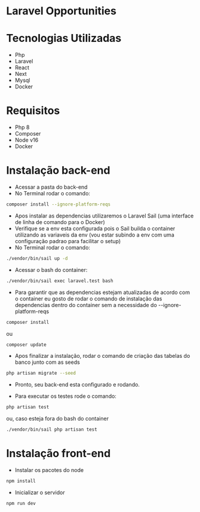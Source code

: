 # Laravel Opportunities

# Tecnologias Utilizadas

- Php
- Laravel
- React
- Next
- Mysql
- Docker

# Requisitos

- Php 8
- Composer
- Node v16
- Docker

# Instalação back-end

- Acessar a pasta do back-end
- No Terminal rodar o comando:

```sh
composer install --ignore-platform-reqs
```

- Apos instalar as dependencias utilizaremos o Laravel Sail (uma interface de linha de comando para o Docker)
- Verifique se a env esta configurada pois o Sail builda o container utilizando as variaveis da env (vou estar subindo a env com uma configuração padrao para facilitar o setup)
- No Terminal rodar o comando:

```sh
./vendor/bin/sail up -d
```

- Acessar o bash do container:

```sh
./vendor/bin/sail exec laravel.test bash
```

- Para garantir que as dependencias estejam atualizadas de acordo com o container eu gosto de rodar o comando de instalação das dependencias dentro do container sem a necessidade do --ignore-platform-reqs

```sh
composer install
```

ou

```sh
composer update
```

- Apos finalizar a instalação, rodar o comando de criação das tabelas do banco junto com as seeds

```sh
php artisan migrate --seed
```

- Pronto, seu back-end esta configurado e rodando.

- Para executar os testes rode o comando:

```sh
php artisan test
```

ou, caso esteja fora do bash do container

```sh
./vendor/bin/sail php artisan test
```

# Instalação front-end

- Instalar os pacotes do node

```sh
npm install
```

- Inicializar o servidor

```sh
npm run dev
```
